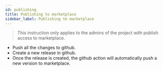 ```yaml
---
id: publishing
title: Publishing to marketplace
sidebar_label: Publishing to marketplace
---
```


> This instruction only applies to the admins of the project with publish access to marketplace.

-   Push all the changes to github.
-   Create a new release in github.
-   Once the release is created, the github action will automatically push a new version to marketplace.
